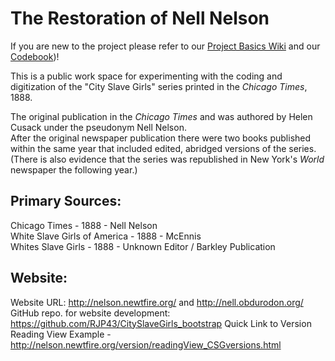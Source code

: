 # The Restoration of Nell Nelson

If you are new to the project please refer to our [Project Basics Wiki](https://github.com/RJP43/CitySlaveGirls/wiki/Project-Basics) and our [Codebook](https://github.com/RJP43/CitySlaveGirls/wiki/Checkout-our-Codebook!))!  

This is a public work space for experimenting with the coding and digitization of the "City Slave Girls" series printed in the _Chicago Times_, 1888.  

The original publication in the _Chicago Times_ and was authored by Helen Cusack under the pseudonym Nell Nelson.  
After the original newspaper publication there were two books published within the same year that included edited, abridged versions of the series. (There is also evidence that the series was republished in New York's _World_ newspaper the following year.)

## Primary Sources: 
Chicago Times - 1888 - Nell Nelson  
White Slave Girls of America - 1888 - McEnnis  
Whites Slave Girls - 1888 - Unknown Editor / Barkley Publication  

## Website:  
Website URL: http://nelson.newtfire.org/ and http://nell.obdurodon.org/  
GitHub repo. for website development: https://github.com/RJP43/CitySlaveGirls_bootstrap
Quick Link to Version Reading View Example -  http://nelson.newtfire.org/version/readingView_CSGversions.html

 

